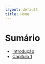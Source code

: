 ```yaml
---
layout: default
title: Home
---
```


# Sumário

* [Introdução](README.md)
* [Capítulo 1](chapter1.md)

